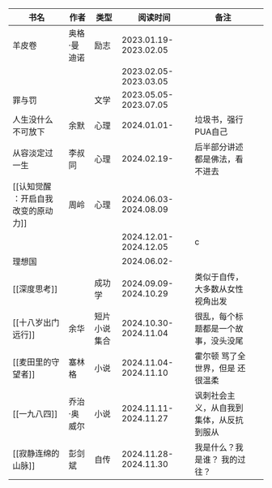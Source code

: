 
| 书名                   | 作者     | 类型     | 阅读时间                   | 备注                   |     |
| -------------------- | ------ | ------ | ---------------------- | -------------------- | --- |
| 羊皮卷                  | 奥格·曼迪诺 | 励志     | 2023.01.19-2023.02.05  |                      |     |
|                      |        |        | 2023.02.05-2023.03.05  |                      |     |
| 罪与罚                  |        | 文学     | 2023.05.05-2023.07.05  |                      |     |
| 人生没什么不可放下            | 余默     | 心理     | 2024.01.01-            | 垃圾书，强行PUA自己          |     |
| 从容淡定过一生              | 李叔同    | 心理     | 2024.02.19-            | 后半部分讲述都是佛法，看不进去      |     |
| [[认知觉醒 ：开启自我改变的原动力]] | 周岭     | 心理     | 2024.06.03-2024.08.09  |                      |     |
|                      |        |        | 2024.12.01-2024.12.05  | c                    |     |
| 理想国                  |        |        | 2024.06.02-            |                      |     |
| [[深度思考]]             |        | 成功学    | 2024.09.09-2024.10.29  | 类似于自传，大多数从女性视角出发     |     |
| [[十八岁出门远行]]          | 余华     | 短片小说集合 | 2024.10.30- 2024.11.04 | 很乱，每个标题都是一个故事，没头没尾   |     |
| [[麦田里的守望者]]          | 塞林格    | 小说     | 2024.11.04-2024.11.10  | 霍尔顿 骂了全世界，但是 还很温柔    |     |
| [[一九八四]]             | 乔治·奥威尔 | 小说     | 2024.11.11-2024.11.27  | 讽刺社会主义，从自我到集体，从反抗到服从 |     |
| [[寂静连绵的山脉]]          | 彭剑斌    | 自传     | 2024.11.28-2024.11.30  | 我是什么？我是谁？ 我的过往？      |     |

